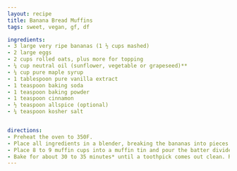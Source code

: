 ```yaml
---
layout: recipe
title: Banana Bread Muffins
tags: sweet, vegan, gf, df

ingredients:
- 3 large very ripe bananas (1 ½ cups mashed)
- 2 large eggs
- 2 cups rolled oats, plus more for topping
- ¼ cup neutral oil (sunflower, vegetable or grapeseed)**
- ¼ cup pure maple syrup
- 1 tablespoon pure vanilla extract
- 1 teaspoon baking soda
- 1 teaspoon baking powder
- 1 teaspoon cinnamon
- ½ teaspoon allspice (optional)
- ¼ teaspoon kosher salt


directions:
- Preheat the oven to 350F.
- Place all ingredients in a blender, breaking the bananas into pieces as you add them. Blend everything on high for a minute or two until a smooth batter forms.
- Place 8 to 9 muffin cups into a muffin tin and pour the batter divided evenly between the cups; the amount of muffins will depend on the size of the bananas and type of oats*. Sprinkle the tops with extra oats and gently press them down.
- Bake for about 30 to 35 minutes* until a toothpick comes out clean. Remove from the muffin tin and allow them to cool a few minutes before serving. Store refrigerated or frozen.
---
```

